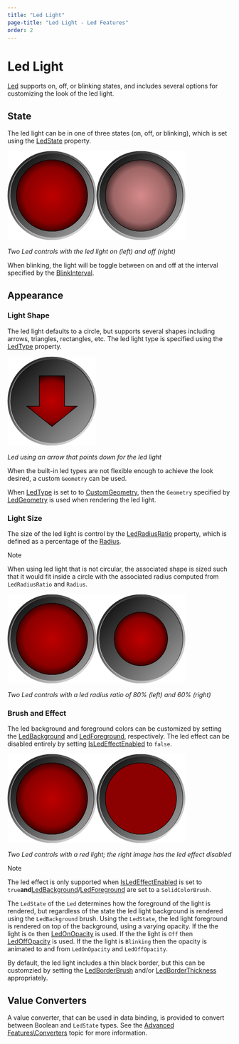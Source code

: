 ```yaml
---
title: "Led Light"
page-title: "Led Light - Led Features"
order: 2
---
```

# Led Light

[Led](xref:@ActiproUIRoot.Controls.Gauge.Led) supports on, off, or blinking states, and includes several options for customizing the look of the led light.

## State

The led light can be in one of three states (on, off, or blinking), which is set using the [LedState](xref:@ActiproUIRoot.Controls.Gauge.Led.LedState) property.

![Screenshot](../images/led-light-on.png)![Screenshot](../images/led-light-off.png)

*Two Led controls with the led light on (left) and off (right)*

When blinking, the light will be toggle between on and off at the interval specified by the [BlinkInterval](xref:@ActiproUIRoot.Controls.Gauge.Led.BlinkInterval).

## Appearance

### Light Shape

The led light defaults to a circle, but supports several shapes including arrows, triangles, rectangles, etc. The led light type is specified using the [LedType](xref:@ActiproUIRoot.Controls.Gauge.Led.LedType) property.

![Screenshot](../images/led-light-on-arrow-down.png)

*Led using an arrow that points down for the led light*

When the built-in led types are not flexible enough to achieve the look desired, a custom `Geometry` can be used.

When [LedType](xref:@ActiproUIRoot.Controls.Gauge.Led.LedType) is set to to [CustomGeometry](xref:@ActiproUIRoot.Controls.Gauge.LedType.CustomGeometry), then the `Geometry` specified by [LedGeometry](xref:@ActiproUIRoot.Controls.Gauge.Led.LedGeometry) is used when rendering the led light.

### Light Size

The size of the led light is control by the [LedRadiusRatio](xref:@ActiproUIRoot.Controls.Gauge.Led.LedRadiusRatio) property, which is defined as a percentage of the [Radius](xref:@ActiproUIRoot.Controls.Gauge.Primitives.CircularGaugeBase.Radius).

> [!NOTE]
> When using led light that is not circular, the associated shape is sized such that it would fit inside a circle with the associated radius computed from `LedRadiusRatio` and `Radius`.

![Screenshot](../images/led-light-on.png)![Screenshot](../images/led-light-on60-percent.png)

*Two Led controls with a led radius ratio of 80% (left) and 60% (right)*

### Brush and Effect

The led background and foreground colors can be customized by setting the [LedBackground](xref:@ActiproUIRoot.Controls.Gauge.Led.LedBackground) and [LedForeground](xref:@ActiproUIRoot.Controls.Gauge.Led.LedForeground), respectively.  The led effect can be disabled entirely by setting [IsLedEffectEnabled](xref:@ActiproUIRoot.Controls.Gauge.Led.IsLedEffectEnabled) to `false`.

![Screenshot](../images/led-light-on.png)![Screenshot](../images/led-light-on-no-effect.png)

*Two Led controls with a red light; the right image has the led effect disabled*

> [!NOTE]
> The led effect is only supported when [IsLedEffectEnabled](xref:@ActiproUIRoot.Controls.Gauge.Led.IsLedEffectEnabled) is set to `true`**and**[LedBackground](xref:@ActiproUIRoot.Controls.Gauge.Led.LedBackground)/[LedForeground](xref:@ActiproUIRoot.Controls.Gauge.Led.LedForeground) are set to a `SolidColorBrush`.

The `LedState` of the `Led` determines how the foreground of the light is rendered, but regardless of the state the led light background is rendered using the `LedBackground` brush. Using the `LedState`, the led light foreground is rendered on top of the background, using a varying opacity.  If the the light is `On` then [LedOnOpacity](xref:@ActiproUIRoot.Controls.Gauge.Led.LedOnOpacity) is used.  If the the light is `Off` then [LedOffOpacity](xref:@ActiproUIRoot.Controls.Gauge.Led.LedOffOpacity) is used.  If the the light is `Blinking` then the opacity is animated to and from `LedOnOpacity` and `LedOffOpacity`.

By default, the led light includes a thin black border, but this can be customzied by setting the [LedBorderBrush](xref:@ActiproUIRoot.Controls.Gauge.Led.LedBorderBrush) and/or [LedBorderThickness](xref:@ActiproUIRoot.Controls.Gauge.Led.LedBorderThickness) appropriately.

## Value Converters

A value converter, that can be used in data binding, is provided to convert between Boolean and `LedState` types.  See the [Advanced Features\Converters](../advanced-features/converters.md) topic for more information.
